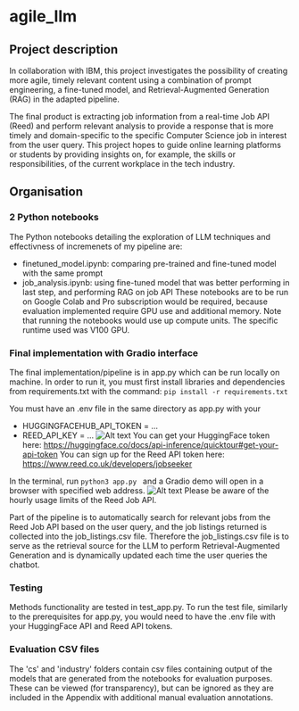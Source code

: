 # agile_llm

## Project description

In collaboration with IBM, this project investigates the possibility of creating more agile, timely relevant content using a combination of prompt engineering, a fine-tuned model, and Retrieval-Augmented Generation (RAG) in the adapted pipeline.

The final product is extracting job information from a real-time Job API (Reed) and perform relevant analysis to provide a response that is more timely and domain-specific to the specific Computer Science job in interest from the user query. This project hopes to guide online learning platforms or students by providing insights on, for example, the skills or responsibilities, of the current workplace in the tech industry.

## Organisation

### 2 Python notebooks

The Python notebooks detailing the exploration of LLM techniques and effectivness of incremenets of my pipeline are:

- finetuned_model.ipynb: comparing pre-trained and fine-tuned model with the same prompt
- job_analysis.ipynb: using fine-tuned model that was better performing in last step, and performing RAG on job API
  These notebooks are to be run on Google Colab and Pro subscription would be required, because evaluation implemented require GPU use and additional memory. Note that running the notebooks would use up compute units. The specific runtime used was V100 GPU.

### Final implementation with Gradio interface

The final implementation/pipeline is in app.py which can be run locally on machine. In order to run it, you must first install libraries and dependencies from requirements.txt with the command: `pip install -r requirements.txt`

You must have an .env file in the same directory as app.py with your

- HUGGINGFACEHUB_API_TOKEN = ...
- REED_API_KEY = ...
  ![Alt text](<Screenshot 2024-04-10 at 10.35.21 PM.png>)
  You can get your HuggingFace token here: https://huggingface.co/docs/api-inference/quicktour#get-your-api-token
  You can sign up for the Reed API token here: https://www.reed.co.uk/developers/jobseeker

In the terminal, run
`python3 app.py `
and a Gradio demo will open in a browser with specified web address.
![Alt text](<Screenshot 2024-04-10 at 10.44.36 PM.png>)
Please be aware of the hourly usage limits of the Reed Job API.

Part of the pipeline is to automatically search for relevant jobs from the Reed Job API based on the user query, and the job listings returned is collected into the job_listings.csv file. Therefore the job_listings.csv file is to serve as the retrieval source for the LLM to perform Retrieval-Augmented Generation and is dynamically updated each time the user queries the chatbot.

### Testing

Methods functionality are tested in test_app.py. To run the test file, similarly to the prerequisites for app.py, you would need to have the .env file with your HuggingFace API and Reed API tokens.

### Evaluation CSV files

The 'cs' and 'industry' folders contain csv files containing output of the models that are generated from the notebooks for evaluation purposes. These can be viewed (for transparency), but can be ignored as they are included in the Appendix with additional manual evaluation annotations.
